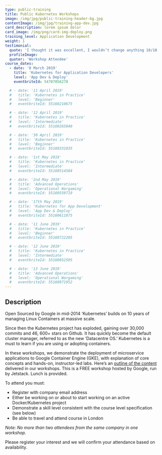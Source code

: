 ```yaml
---
type: public-training
title: Public Kubernetes Workshops
image: /img/jpg/public-training-header-bg.jpg
contentImage: /img/jpg/training-app-dev.jpg
card_description: lorem ipsum dolor
card_image: /img/png/card-img-deploy.png
training_level: Application Development
weight: 1
testimonial:
  quote: 'I thought it was excellent, I wouldn’t change anything 10/10'
  profileImage:
  quoter: 'Workshop Attendee'
course_dates:
  - date: '8 March 2019'
    title: 'Kubernetes for Application Developers'
    level: 'App Dev & Deploy'
    eventbriteId: 54707056278

  # - date: '11 April 2019'
  #   title: 'Kubernetes in Practice'
  #   level: 'Beginner'
  #   eventbriteId: 55160210675

  # - date: '12 April 2019'
  #   title: 'Kubernetes in Practice'
  #   level: 'Intermediate'
  #   eventbriteId: 55160265840

  # - date: '30 April 2019'
  #   title: 'Kubernetes in Practice'
  #   level: 'Beginner'
  #   eventbriteId: 55160331035

  # - date: '1st May 2019'
  #   title: 'Kubernetes in Practice'
  #   level: 'Intermediate'
  #   eventbriteId: 55160514584

  # - date: '2nd May 2019'
  #   title: 'Advanced Operations'
  #   level: 'Operational Wargaming'
  #   eventbriteId: 55160559719

  # - date: '17th May 2019'
  #   title: 'Kubernetes for App Development'
  #   level: 'App Dev & Deploy'
  #   eventbriteId: 55160611875

  # - date: '11 June 2019'
  #   title: 'Kubernetes in Practice'
  #   level: 'Beginner'
  #   eventbriteId: 55160722205

  # - date: '12 June 2019'
  #   title: 'Kubernetes in Practice'
  #   level: 'Intermediate'
  #   eventbriteId: 55160852595

  # - date: '13 June 2019'
  #   title: 'Advanced Operations'
  #   level: 'Operational Wargaming'
  #   eventbriteId: 55160971952
---
```


## Description

Open Sourced by Google in mid-2014 ‘Kubernetes’ builds on 10 years of managing Linux Containers at massive scale.

Since then the Kubernetes project has exploded, gaining over 30,000 commits and 46, 600+ stars on Github. It has quickly become the default cluster manager, referred to as the new ‘Datacentre OS.’ Kubernetes is a must to learn if you are using or adopting containers.

In these workshops, we demonstrate the deployment of microservice applications to Google Container Engine (GKE), with explanation of core concepts and hands-on, instructor-led labs. Here’s an [outline of the content](https://www.jetstack.io/training/) delivered in our workshops. This is a FREE workshop hosted by Google, run by Jetstack. Lunch is provided. 

To attend you must:  

* Register with company email address 
* Either be working on or about to start working on an active Docker/Kubernetes project 
* Demonstrate a skill level consistent with the course level specification (see below) 
* Be able to travel and attend course in London 

_Note: No more than two attendees from the same company in one workshop._

Please register your interest and we will confirm your attendance based on availability. 
